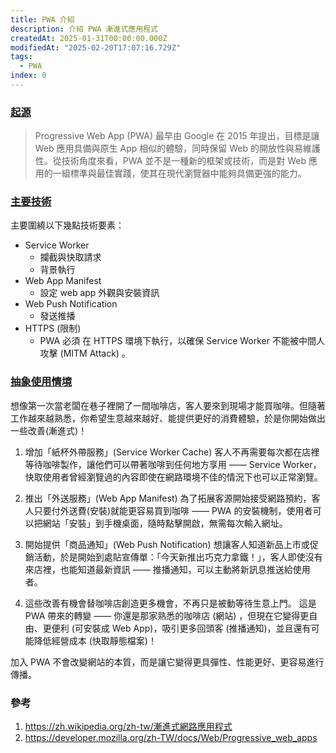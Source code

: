 ```yaml
---
title: PWA 介紹
description: 介紹 PWA 漸進式應用程式
createdAt: 2025-01-31T00:00:00.000Z
modifiedAt: "2025-02-20T17:07:16.729Z"
tags:
  - PWA
index: 0
---
```


### [起源](#come-from)

> Progressive Web App (PWA) 最早由 Google 在 2015 年提出，目標是讓 Web 應用具備與原生 App 相似的體驗，同時保留 Web 的開放性與易維護性。從技術角度來看，PWA 並不是一種新的框架或技術，而是對 Web 應用的一組標準與最佳實踐，使其在現代瀏覽器中能夠具備更強的能力。

### [主要技術](#core-tech)

主要圍繞以下幾點技術要素：

- Service Worker
  - 攔截與快取請求
  - 背景執行
- Web App Manifest
  - 設定 web app 外觀與安裝資訊
- Web Push Notification
  - 發送推播
- HTTPS (限制)
  - PWA 必須 在 HTTPS 環境下執行，以確保 Service Worker 不能被中間人攻擊 (MITM Attack) 。

### [抽象使用情境](#story)

想像第一次當老闆在巷子裡開了一間咖啡店，客人要來到現場才能買咖啡。但隨著工作越來越熟悉，你希望生意越來越好、能提供更好的消費體驗，於是你開始做出一些改善(漸進式)！

1. 增加「紙杯外帶服務」(Service Worker Cache)
   客人不再需要每次都在店裡等待咖啡製作，讓他們可以帶著咖啡到任何地方享用 —— Service Worker，快取使用者曾經瀏覽過的內容即使在網路環境不佳的情況下也可以正常瀏覽。

1. 推出「外送服務」(Web App Manifest)
   為了拓展客源開始接受網路預約，客人只要付外送費(安裝)就能更容易買到咖啡 —— PWA 的安裝機制，使用者可以把網站「安裝」到手機桌面，隨時點擊開啟，無需每次輸入網址。

1. 開始提供「商品通知」(Web Push Notification)
   想讓客人知道新品上市或促銷活動，於是開始到處貼宣傳單：「今天新推出巧克力拿鐵！」，客人即使沒有來店裡，也能知道最新資訊 —— 推播通知，可以主動將新訊息推送給使用者。

1. 這些改善有機會替咖啡店創造更多機會，不再只是被動等待生意上門。
   這是 PWA 帶來的轉變 —— 你還是那家熟悉的咖啡店 (網站) ，但現在它變得更自由、更便利 (可安裝成 Web App)，吸引更多回頭客 (推播通知)，並且還有可能降低經營成本 (快取靜態檔案)！

加入 PWA 不會改變網站的本質，而是讓它變得更具彈性、性能更好、更容易進行傳播。

### 參考

1. https://zh.wikipedia.org/zh-tw/漸進式網路應用程式
1. https://developer.mozilla.org/zh-TW/docs/Web/Progressive_web_apps
